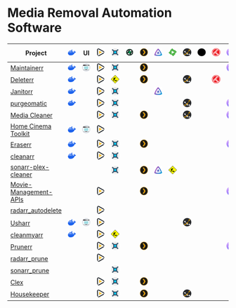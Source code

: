 # Media Removal Automation Software
| Project                                                                 | <img src=assets/docker.svg width="84"> | UI                                     | <img src=assets/radarr.svg width="84"> | <img src=assets/sonarr.svg width="84">       | <img src=assets/lidarr.svg width="84"> | <img src=assets/plex.svg width="84"> | <img src=assets/jellyfin.svg width="84"> | <img src=assets/emby.svg width="84">         | <img src=assets/tautulli.svg width="84"> | <img src=assets/jellystat.svg width="84"> | <img src=assets/trakt.svg width="84"> | <img src=assets/overseerr.svg width="84"> | <img src=assets/jellyseerr.svg width="84"> | <img src=assets/rutorrent.svg width="84"> | <img src=assets/qbittorrent.svg width="84">  | <img src=assets/transmission.svg width="84"> | Role                                                                  | Saltbox Compose                | 🏳                             |
|-------------------------------------------------------------------------|----------------------------------------|----------------------------------------|----------------------------------------|----------------------------------------------|----------------------------------------|--------------------------------------|------------------------------------------|----------------------------------------------|------------------------------------------|-------------------------------------------|---------------------------------------|-------------------------------------------|--------------------------------------------|-------------------------------------------|----------------------------------------------|----------------------------------------------|-----------------------------------------------------------------------|--------------------------------|--------------------------------|
| [Maintainerr](https://github.com/jorenn92/Maintainerr)                  | <img src=assets/docker.svg width="84"> | <img src=assets/web-ui.svg width="84"> | <img src=assets/radarr.svg width="84"> | <img src=assets/sonarr.svg width="84">       | &nbsp;&nbsp;&nbsp;&nbsp;&nbsp;         | <img src=assets/plex.svg width="84"> | &nbsp;&nbsp;&nbsp;&nbsp;&nbsp;           |                                              | &nbsp;&nbsp;&nbsp;&nbsp;&nbsp;           |                                           | &nbsp;&nbsp;&nbsp;&nbsp;&nbsp;        | <img src=assets/overseerr.svg width="84"> | &nbsp;&nbsp;&nbsp;&nbsp;&nbsp;             |                                           | &nbsp;&nbsp;&nbsp;&nbsp;&nbsp;               |                                              | [🔗](https://github.com/saltyorg/Sandpit/tree/main/roles/maintainerr) | &nbsp;&nbsp;&nbsp;&nbsp;&nbsp; |                                |
| [Deleterr](https://github.com/rfsbraz/deleterr)                         | <img src=assets/docker.svg width="84"> | &nbsp;&nbsp;&nbsp;&nbsp;&nbsp;         | <img src=assets/radarr.svg width="84"> | <img src=assets/construction.svg width="84"> | &nbsp;&nbsp;&nbsp;&nbsp;&nbsp;         | <img src=assets/plex.svg width="84"> | &nbsp;&nbsp;&nbsp;&nbsp;&nbsp;           |                                              | <img src=assets/tautulli.svg width="84"> | &nbsp;&nbsp;&nbsp;&nbsp;&nbsp;            | <img src=assets/trakt.svg width="84"> | &nbsp;&nbsp;&nbsp;&nbsp;&nbsp;            |                                            | &nbsp;&nbsp;&nbsp;&nbsp;&nbsp;            |                                              | &nbsp;&nbsp;&nbsp;&nbsp;&nbsp;               |                                                                       | &nbsp;&nbsp;&nbsp;&nbsp;&nbsp; | 🆕                             |
| [Janitorr](https://github.com/Schaka/janitorr)                          | <img src=assets/docker.svg width="84"> | &nbsp;&nbsp;&nbsp;&nbsp;&nbsp;         | <img src=assets/radarr.svg width="84"> | <img src=assets/sonarr.svg width="84">       | &nbsp;&nbsp;&nbsp;&nbsp;&nbsp;         |                                      | <img src=assets/jellyfin.svg width="84"> | &nbsp;&nbsp;&nbsp;&nbsp;&nbsp;               |                                          | &nbsp;&nbsp;&nbsp;&nbsp;&nbsp;            |                                       | &nbsp;&nbsp;&nbsp;&nbsp;&nbsp;            | <img src=assets/jellyseerr.svg width="84"> | &nbsp;&nbsp;&nbsp;&nbsp;&nbsp;            | <img src=assets/construction.svg width="84"> | <img src=assets/construction.svg width="84"> | &nbsp;&nbsp;&nbsp;&nbsp;&nbsp;                                        |                                | 🆕                             |
| [purgeomatic](https://github.com/ASK-ME-ABOUT-LOOM/purgeomatic)         | <img src=assets/docker.svg width="84"> | &nbsp;&nbsp;&nbsp;&nbsp;&nbsp;         | <img src=assets/radarr.svg width="84"> | <img src=assets/sonarr.svg width="84">       | &nbsp;&nbsp;&nbsp;&nbsp;&nbsp;         |                                      | &nbsp;&nbsp;&nbsp;&nbsp;&nbsp;           |                                              | <img src=assets/tautulli.svg width="84"> | &nbsp;&nbsp;&nbsp;&nbsp;&nbsp;            |                                       | <img src=assets/overseerr.svg width="84"> | &nbsp;&nbsp;&nbsp;&nbsp;&nbsp;             |                                           | &nbsp;&nbsp;&nbsp;&nbsp;&nbsp;               |                                              | &nbsp;&nbsp;&nbsp;&nbsp;&nbsp;                                        |                                | 🆕                             |
| [Media Cleaner](https://github.com/Supergamer1337/media-cleaner)        | &nbsp;&nbsp;&nbsp;&nbsp;&nbsp;         |                                        | <img src=assets/radarr.svg width="84"> | <img src=assets/sonarr.svg width="84">       | &nbsp;&nbsp;&nbsp;&nbsp;&nbsp;         | <img src=assets/plex.svg width="84"> | &nbsp;&nbsp;&nbsp;&nbsp;&nbsp;           |                                              | <img src=assets/tautulli.svg width="84"> | &nbsp;&nbsp;&nbsp;&nbsp;&nbsp;            |                                       | <img src=assets/overseerr.svg width="84"> | &nbsp;&nbsp;&nbsp;&nbsp;&nbsp;             |                                           | &nbsp;&nbsp;&nbsp;&nbsp;&nbsp;               |                                              | &nbsp;&nbsp;&nbsp;&nbsp;&nbsp;                                        |                                | &nbsp;&nbsp;&nbsp;&nbsp;&nbsp; |
| [Home Cinema Toolkit](https://github.com/luluhoc/home-cinema-toolkit)   | <img src=assets/docker.svg width="84"> | <img src=assets/web-ui.svg width="84"> | <img src=assets/radarr.svg width="84"> | &nbsp;&nbsp;&nbsp;&nbsp;&nbsp;               |                                        | &nbsp;&nbsp;&nbsp;&nbsp;&nbsp;       |                                          | &nbsp;&nbsp;&nbsp;&nbsp;&nbsp;               |                                          | &nbsp;&nbsp;&nbsp;&nbsp;&nbsp;            |                                       | &nbsp;&nbsp;&nbsp;&nbsp;&nbsp;            |                                            | &nbsp;&nbsp;&nbsp;&nbsp;&nbsp;            |                                              | &nbsp;&nbsp;&nbsp;&nbsp;&nbsp;               |                                                                       | &nbsp;&nbsp;&nbsp;&nbsp;&nbsp; | 🗃                             |
| [Eraserr](https://github.com/everettsouthwick/Eraserr)                  | <img src=assets/docker.svg width="84"> | &nbsp;&nbsp;&nbsp;&nbsp;&nbsp;         | <img src=assets/radarr.svg width="84"> | <img src=assets/sonarr.svg width="84">       | &nbsp;&nbsp;&nbsp;&nbsp;&nbsp;         | <img src=assets/plex.svg width="84"> | &nbsp;&nbsp;&nbsp;&nbsp;&nbsp;           |                                              | &nbsp;&nbsp;&nbsp;&nbsp;&nbsp;           |                                           | &nbsp;&nbsp;&nbsp;&nbsp;&nbsp;        | <img src=assets/overseerr.svg width="84"> | &nbsp;&nbsp;&nbsp;&nbsp;&nbsp;             |                                           | &nbsp;&nbsp;&nbsp;&nbsp;&nbsp;               |                                              | &nbsp;&nbsp;&nbsp;&nbsp;&nbsp;                                        |                                | 🆕                             |
| [cleanarr](https://github.com/hrenard/cleanarr)                         | <img src=assets/docker.svg width="84"> | &nbsp;&nbsp;&nbsp;&nbsp;&nbsp;         | <img src=assets/radarr.svg width="84"> | <img src=assets/sonarr.svg width="84">       | &nbsp;&nbsp;&nbsp;&nbsp;&nbsp;         |                                      | &nbsp;&nbsp;&nbsp;&nbsp;&nbsp;           |                                              | &nbsp;&nbsp;&nbsp;&nbsp;&nbsp;           |                                           | &nbsp;&nbsp;&nbsp;&nbsp;&nbsp;        |                                           | &nbsp;&nbsp;&nbsp;&nbsp;&nbsp;             |                                           | &nbsp;&nbsp;&nbsp;&nbsp;&nbsp;               |                                              | &nbsp;&nbsp;&nbsp;&nbsp;&nbsp;                                        |                                | &nbsp;&nbsp;&nbsp;&nbsp;&nbsp; |
| [sonarr-plex-cleaner](https://github.com/antifuchs/sonarr-plex-cleaner) | &nbsp;&nbsp;&nbsp;&nbsp;&nbsp;         |                                        | &nbsp;&nbsp;&nbsp;&nbsp;&nbsp;         | <img src=assets/sonarr.svg width="84">       | &nbsp;&nbsp;&nbsp;&nbsp;&nbsp;         | <img src=assets/plex.svg width="84"> | <img src=assets/jellyfin.svg width="84"> | <img src=assets/construction.svg width="84"> | &nbsp;&nbsp;&nbsp;&nbsp;&nbsp;           |                                           | &nbsp;&nbsp;&nbsp;&nbsp;&nbsp;        |                                           | &nbsp;&nbsp;&nbsp;&nbsp;&nbsp;             |                                           | &nbsp;&nbsp;&nbsp;&nbsp;&nbsp;               |                                              | &nbsp;&nbsp;&nbsp;&nbsp;&nbsp;                                        |                                | &nbsp;&nbsp;&nbsp;&nbsp;&nbsp; |
| [Movie-Management-APIs](https://github.com/Shadow229/Server-API-Calls)  | &nbsp;&nbsp;&nbsp;&nbsp;&nbsp;         |                                        | <img src=assets/radarr.svg width="84"> | &nbsp;&nbsp;&nbsp;&nbsp;&nbsp;               |                                        | <img src=assets/plex.svg width="84"> | &nbsp;&nbsp;&nbsp;&nbsp;&nbsp;           |                                              | &nbsp;&nbsp;&nbsp;&nbsp;&nbsp;           |                                           | &nbsp;&nbsp;&nbsp;&nbsp;&nbsp;        | <img src=assets/overseerr.svg width="84"> | &nbsp;&nbsp;&nbsp;&nbsp;&nbsp;             |                                           | &nbsp;&nbsp;&nbsp;&nbsp;&nbsp;               |                                              | &nbsp;&nbsp;&nbsp;&nbsp;&nbsp;                                        |                                | &nbsp;&nbsp;&nbsp;&nbsp;&nbsp; |
| [radarr_autodelete](https://github.com/JCSynthTux/radarr_autodelete)    | &nbsp;&nbsp;&nbsp;&nbsp;&nbsp;         |                                        | <img src=assets/radarr.svg width="84"> | &nbsp;&nbsp;&nbsp;&nbsp;&nbsp;               |                                        | &nbsp;&nbsp;&nbsp;&nbsp;&nbsp;       |                                          | &nbsp;&nbsp;&nbsp;&nbsp;&nbsp;               |                                          | &nbsp;&nbsp;&nbsp;&nbsp;&nbsp;            |                                       | &nbsp;&nbsp;&nbsp;&nbsp;&nbsp;            |                                            | &nbsp;&nbsp;&nbsp;&nbsp;&nbsp;            |                                              | &nbsp;&nbsp;&nbsp;&nbsp;&nbsp;               |                                                                       | &nbsp;&nbsp;&nbsp;&nbsp;&nbsp; | 🗃                             |
| [Usharr](https://github.com/nicholasodonnell/usharr)                    | <img src=assets/docker.svg width="84"> | <img src=assets/web-ui.svg width="84"> | <img src=assets/radarr.svg width="84"> | &nbsp;&nbsp;&nbsp;&nbsp;&nbsp;               |                                        | &nbsp;&nbsp;&nbsp;&nbsp;&nbsp;       |                                          | &nbsp;&nbsp;&nbsp;&nbsp;&nbsp;               | <img src=assets/tautulli.svg width="84"> | &nbsp;&nbsp;&nbsp;&nbsp;&nbsp;            |                                       | &nbsp;&nbsp;&nbsp;&nbsp;&nbsp;            |                                            | &nbsp;&nbsp;&nbsp;&nbsp;&nbsp;            |                                              | &nbsp;&nbsp;&nbsp;&nbsp;&nbsp;               |                                                                       | &nbsp;&nbsp;&nbsp;&nbsp;&nbsp; | 🆕                             |
| [cleanmyarr](https://github.com/navilg/cleanmyarr)                      | <img src=assets/docker.svg width="84"> | &nbsp;&nbsp;&nbsp;&nbsp;&nbsp;         | <img src=assets/radarr.svg width="84"> | <img src=assets/construction.svg width="84"> | &nbsp;&nbsp;&nbsp;&nbsp;&nbsp;         |                                      | &nbsp;&nbsp;&nbsp;&nbsp;&nbsp;           |                                              | &nbsp;&nbsp;&nbsp;&nbsp;&nbsp;           |                                           | &nbsp;&nbsp;&nbsp;&nbsp;&nbsp;        |                                           | &nbsp;&nbsp;&nbsp;&nbsp;&nbsp;             |                                           | &nbsp;&nbsp;&nbsp;&nbsp;&nbsp;               |                                              | &nbsp;&nbsp;&nbsp;&nbsp;&nbsp;                                        |                                | &nbsp;&nbsp;&nbsp;&nbsp;&nbsp; |
| [Prunerr](https://github.com/JakeLunn/prunerr)                          | &nbsp;&nbsp;&nbsp;&nbsp;&nbsp;         |                                        | <img src=assets/radarr.svg width="84"> | <img src=assets/sonarr.svg width="84">       | &nbsp;&nbsp;&nbsp;&nbsp;&nbsp;         | <img src=assets/plex.svg width="84"> | &nbsp;&nbsp;&nbsp;&nbsp;&nbsp;           |                                              | &nbsp;&nbsp;&nbsp;&nbsp;&nbsp;           |                                           | &nbsp;&nbsp;&nbsp;&nbsp;&nbsp;        | <img src=assets/overseerr.svg width="84"> | &nbsp;&nbsp;&nbsp;&nbsp;&nbsp;             |                                           | &nbsp;&nbsp;&nbsp;&nbsp;&nbsp;               |                                              | &nbsp;&nbsp;&nbsp;&nbsp;&nbsp;                                        |                                | 🆕                             |
| [radarr_prune](https://github.com/marc0janssen/radarr_prune)            | &nbsp;&nbsp;&nbsp;&nbsp;&nbsp;         |                                        | <img src=assets/radarr.svg width="84"> | &nbsp;&nbsp;&nbsp;&nbsp;&nbsp;               |                                        | &nbsp;&nbsp;&nbsp;&nbsp;&nbsp;       |                                          | &nbsp;&nbsp;&nbsp;&nbsp;&nbsp;               |                                          | &nbsp;&nbsp;&nbsp;&nbsp;&nbsp;            |                                       | &nbsp;&nbsp;&nbsp;&nbsp;&nbsp;            |                                            | &nbsp;&nbsp;&nbsp;&nbsp;&nbsp;            |                                              | &nbsp;&nbsp;&nbsp;&nbsp;&nbsp;               |                                                                       | &nbsp;&nbsp;&nbsp;&nbsp;&nbsp; | 🆕                             |
| [sonarr_prune](https://github.com/marc0janssen/sonarr_prune)            | &nbsp;&nbsp;&nbsp;&nbsp;&nbsp;         |                                        | &nbsp;&nbsp;&nbsp;&nbsp;&nbsp;         | <img src=assets/sonarr.svg width="84">       | &nbsp;&nbsp;&nbsp;&nbsp;&nbsp;         |                                      | &nbsp;&nbsp;&nbsp;&nbsp;&nbsp;           |                                              | &nbsp;&nbsp;&nbsp;&nbsp;&nbsp;           |                                           | &nbsp;&nbsp;&nbsp;&nbsp;&nbsp;        |                                           | &nbsp;&nbsp;&nbsp;&nbsp;&nbsp;             |                                           | &nbsp;&nbsp;&nbsp;&nbsp;&nbsp;               |                                              | &nbsp;&nbsp;&nbsp;&nbsp;&nbsp;                                        |                                | 🆕                             |
| [Clex](https://github.com/NCRoxas/clex)                                 | &nbsp;&nbsp;&nbsp;&nbsp;&nbsp;         |                                        | <img src=assets/radarr.svg width="84"> | <img src=assets/sonarr.svg width="84">       | &nbsp;&nbsp;&nbsp;&nbsp;&nbsp;         | <img src=assets/plex.svg width="84"> | &nbsp;&nbsp;&nbsp;&nbsp;&nbsp;           |                                              | &nbsp;&nbsp;&nbsp;&nbsp;&nbsp;           |                                           | &nbsp;&nbsp;&nbsp;&nbsp;&nbsp;        |                                           | &nbsp;&nbsp;&nbsp;&nbsp;&nbsp;             |                                           | &nbsp;&nbsp;&nbsp;&nbsp;&nbsp;               |                                              | &nbsp;&nbsp;&nbsp;&nbsp;&nbsp;                                        |                                | &nbsp;&nbsp;&nbsp;&nbsp;&nbsp; |
| [Housekeeper](https://github.com/mattburchett/Housekeeper)              | &nbsp;&nbsp;&nbsp;&nbsp;&nbsp;         |                                        | <img src=assets/radarr.svg width="84"> | <img src=assets/sonarr.svg width="84">       | &nbsp;&nbsp;&nbsp;&nbsp;&nbsp;         | <img src=assets/plex.svg width="84"> | &nbsp;&nbsp;&nbsp;&nbsp;&nbsp;           |                                              | <img src=assets/tautulli.svg width="84"> | &nbsp;&nbsp;&nbsp;&nbsp;&nbsp;            |                                       | &nbsp;&nbsp;&nbsp;&nbsp;&nbsp;            |                                            | &nbsp;&nbsp;&nbsp;&nbsp;&nbsp;            |                                              | &nbsp;&nbsp;&nbsp;&nbsp;&nbsp;               |                                                                       | &nbsp;&nbsp;&nbsp;&nbsp;&nbsp; |                                |